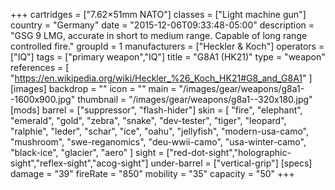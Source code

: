 +++
cartridges = ["7.62×51mm NATO"]
classes = ["Light machine gun"]
country = "Germany"
date = "2015-12-06T09:33:48-05:00"
description = "GSG 9 LMG, accurate in short to medium range. Capable of long range controlled fire."
groupId = 1
manufacturers = ["Heckler & Koch"]
operators = ["IQ"]
tags = ["primary weapon","IQ"]
title = "G8A1 (HK21)"
type = "weapon"
references = [
  "https://en.wikipedia.org/wiki/Heckler_%26_Koch_HK21#G8_and_G8A1"
]
[images]
  backdrop = ""
  icon = ""
  main = "/images/gear/weapons/g8a1--1600x900.jpg"
  thumbnail = "/images/gear/weapons/g8a1--320x180.jpg"
[mods]
  barrel = ["suppressor", "flash-hider"]
  skin = [
    "fire",
    "elephant",
    "emerald",
    "gold",
    "zebra",
    "snake",
    "dev-tester",
    "tiger",
    "leopard",
    "ralphie",
    "leder",
    "schar",
    "ice",
    "oahu",
    "jellyfish",
    "modern-usa-camo",
    "mushroom",
    "swe-reganomics",
    "deu-wwii-camo",
    "usa-winter-camo",
    "black-ice",
    "glacier",
    "aero"
  ]
  sight = ["red-dot-sight","holographic-sight","reflex-sight","acog-sight"]
  under-barrel = ["vertical-grip"]
[specs]
  damage = "39"
  fireRate = "850"
  mobility = "35"
  capacity = "50"
+++
